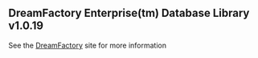 ## DreamFactory Enterprise(tm) Database Library v1.0.19
See the [DreamFactory](https://www.dreamfactory.com/) site for more information
